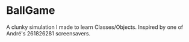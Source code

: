 # BallGame

A clunky simulation I made to learn Classes/Objects. Inspired by one of André's 261826281 screensavers.
